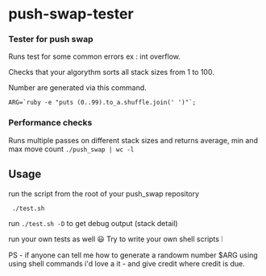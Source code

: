 # push-swap-tester
### Tester for push swap

Runs test for some common errors ex : int overflow.

Checks that your algorythm sorts all stack sizes from 1 to 100.

Number are generated via this command.

``` ARG=`ruby -e "puts (0..99).to_a.shuffle.join(' ')"`; ```

### Performance checks

Runs multiple passes on different stack sizes and returns average, min and max move count ```./push_swap | wc -l```

## Usage

run the script from the root of your push_swap repository

``` ./test.sh```

run ```./test.sh -D``` to get debug output (stack detail)

run your own tests as well :smiley:
Try to write your own shell scripts ❕

PS - if anyone can tell me how to generate a randowm number $ARG using using shell commands i'd love a it - and give credit where credit is due.
